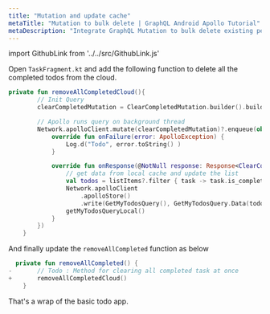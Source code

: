 ```yaml
---
title: "Mutation and update cache"
metaTitle: "Mutation to bulk delete | GraphQL Android Apollo Tutorial"
metaDescription: "Integrate GraphQL Mutation to bulk delete existing personal todos. Update local cache after mutation using apolloStore().read and apolloStore().write methods of apolloClient."
---
```


import GithubLink from '../../src/GithubLink.js'

Open `TaskFragment.kt` and add the following function to delete all the completed todos from the cloud.

<GithubLink link="https://github.com/hasura/graphql-engine/blob/master/community/learn/graphql-tutorials/tutorials/android-apollo/app-final/app/src/main/java/com/hasura/todo/Todo/ui/todos/TaskFragment.kt" text="TaskFragment.kt" />

```kotlin
private fun removeAllCompletedCloud(){
        // Init Query
        clearCompletedMutation = ClearCompletedMutation.builder().build()

        // Apollo runs query on background thread
        Network.apolloClient.mutate(clearCompletedMutation)?.enqueue(object : ApolloCall.Callback<ClearCompletedMutation.Data>() {
            override fun onFailure(error: ApolloException) {
                Log.d("Todo", error.toString() )
            }

            override fun onResponse(@NotNull response: Response<ClearCompletedMutation.Data>) {
                // get data from local cache and update the list
                val todos = listItems?.filter { task -> task.is_completed }
                Network.apolloClient
                    .apolloStore()
                    .write(GetMyTodosQuery(), GetMyTodosQuery.Data(todos!!)).execute()
                getMyTodosQueryLocal()
            }
        })
    }
```

And finally update the `removeAllCompleted` function as below

```kotlin
  private fun removeAllCompleted() {
-       // Todo : Method for clearing all completed task at once
+       removeAllCompletedCloud()
    }
```

That's a wrap of the basic todo app.
